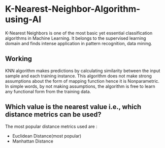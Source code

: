 # K-Nearest-Neighbor-Algorithm-using-AI

K-Nearest Neighbors is one of the most basic yet essential classification algorithms in Machine Learning. It belongs to the supervised learning domain and finds intense application in pattern recognition, data mining.

## Working

KNN algorithm makes predictions by calculating similarity between the input sample and each training instance. This algorithm does not make strong assumptions about the form of mapping function hence it is Nonparametric. In simple words, by not making assumptions, the algorithm is free to learn any functional form from the training data.

## Which value is the nearest value i.e., which distance metrics can be used?

The most popular distance metrics used are :

* Euclidean Distance(most popular)
* Manhattan Distance
